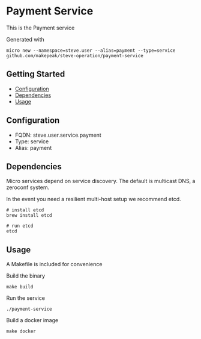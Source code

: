 # Payment Service

This is the Payment service

Generated with

```
micro new --namespace=steve.user --alias=payment --type=service github.com/makepeak/steve-operation/payment-service
```

## Getting Started

- [Configuration](#configuration)
- [Dependencies](#dependencies)
- [Usage](#usage)

## Configuration

- FQDN: steve.user.service.payment
- Type: service
- Alias: payment

## Dependencies

Micro services depend on service discovery. The default is multicast DNS, a zeroconf system.

In the event you need a resilient multi-host setup we recommend etcd.

```
# install etcd
brew install etcd

# run etcd
etcd
```

## Usage

A Makefile is included for convenience

Build the binary

```
make build
```

Run the service
```
./payment-service
```

Build a docker image
```
make docker
```
